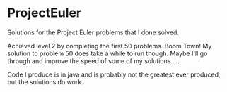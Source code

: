 ProjectEuler
============

Solutions for the Project Euler problems that I done solved.

Achieved level 2 by completing the first 50 problems. Boom Town!
My solution to problem 50 does take a while to run though. Maybe I'll go through and improve the speed of some of my solutions.....

Code I produce is in java and is probably not the greatest ever produced, but the solutions do work.
